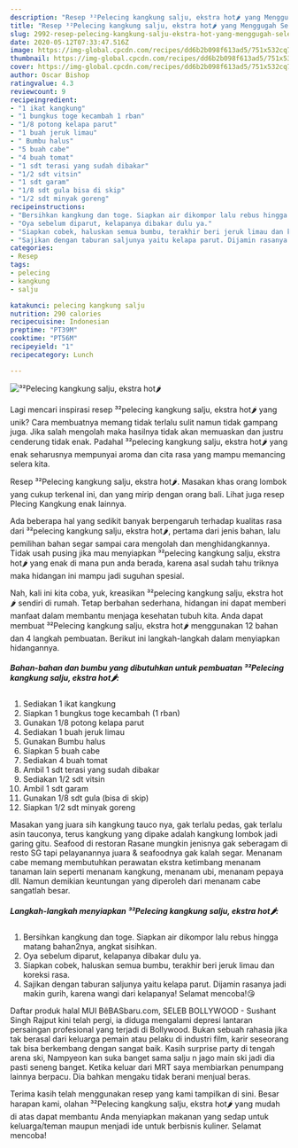 ```yaml
---
description: "Resep ³²Pelecing kangkung salju, ekstra hot🌶 yang Menggugah Selera"
title: "Resep ³²Pelecing kangkung salju, ekstra hot🌶 yang Menggugah Selera"
slug: 2992-resep-pelecing-kangkung-salju-ekstra-hot-yang-menggugah-selera
date: 2020-05-12T07:33:47.516Z
image: https://img-global.cpcdn.com/recipes/dd6b2b098f613ad5/751x532cq70/pelecing-kangkung-salju-ekstra-hot🌶-foto-resep-utama.jpg
thumbnail: https://img-global.cpcdn.com/recipes/dd6b2b098f613ad5/751x532cq70/pelecing-kangkung-salju-ekstra-hot🌶-foto-resep-utama.jpg
cover: https://img-global.cpcdn.com/recipes/dd6b2b098f613ad5/751x532cq70/pelecing-kangkung-salju-ekstra-hot🌶-foto-resep-utama.jpg
author: Oscar Bishop
ratingvalue: 4.3
reviewcount: 9
recipeingredient:
- "1 ikat kangkung"
- "1 bungkus toge kecambah 1 rban"
- "1/8 potong kelapa parut"
- "1 buah jeruk limau"
- " Bumbu halus"
- "5 buah cabe"
- "4 buah tomat"
- "1 sdt terasi yang sudah dibakar"
- "1/2 sdt vitsin"
- "1 sdt garam"
- "1/8 sdt gula bisa di skip"
- "1/2 sdt minyak goreng"
recipeinstructions:
- "Bersihkan kangkung dan toge. Siapkan air dikompor lalu rebus hingga matang bahan2nya, angkat sisihkan."
- "Oya sebelum diparut, kelapanya dibakar dulu ya."
- "Siapkan cobek, haluskan semua bumbu, terakhir beri jeruk limau dan koreksi rasa."
- "Sajikan dengan taburan saljunya yaitu kelapa parut. Dijamin rasanya jadi makin gurih, karena wangi dari kelapanya! Selamat mencoba!😘"
categories:
- Resep
tags:
- pelecing
- kangkung
- salju

katakunci: pelecing kangkung salju 
nutrition: 290 calories
recipecuisine: Indonesian
preptime: "PT39M"
cooktime: "PT56M"
recipeyield: "1"
recipecategory: Lunch

---
```



![³²Pelecing kangkung salju, ekstra hot🌶](https://img-global.cpcdn.com/recipes/dd6b2b098f613ad5/751x532cq70/pelecing-kangkung-salju-ekstra-hot🌶-foto-resep-utama.jpg)

Lagi mencari inspirasi resep ³²pelecing kangkung salju, ekstra hot🌶 yang unik? Cara membuatnya memang tidak terlalu sulit namun tidak gampang juga. Jika salah mengolah maka hasilnya tidak akan memuaskan dan justru cenderung tidak enak. Padahal ³²pelecing kangkung salju, ekstra hot🌶 yang enak seharusnya mempunyai aroma dan cita rasa yang mampu memancing selera kita.

Resep ³²Pelecing kangkung salju, ekstra hot🌶. Masakan khas orang lombok yang cukup terkenal ini, dan yang mirip dengan orang bali. Lihat juga resep Plecing Kangkung enak lainnya.

Ada beberapa hal yang sedikit banyak berpengaruh terhadap kualitas rasa dari ³²pelecing kangkung salju, ekstra hot🌶, pertama dari jenis bahan, lalu pemilihan bahan segar sampai cara mengolah dan menghidangkannya. Tidak usah pusing jika mau menyiapkan ³²pelecing kangkung salju, ekstra hot🌶 yang enak di mana pun anda berada, karena asal sudah tahu triknya maka hidangan ini mampu jadi suguhan spesial.


Nah, kali ini kita coba, yuk, kreasikan ³²pelecing kangkung salju, ekstra hot🌶 sendiri di rumah. Tetap berbahan sederhana, hidangan ini dapat memberi manfaat dalam membantu menjaga kesehatan tubuh kita. Anda dapat membuat ³²Pelecing kangkung salju, ekstra hot🌶 menggunakan 12 bahan dan 4 langkah pembuatan. Berikut ini langkah-langkah dalam menyiapkan hidangannya.

<!--inarticleads1-->

##### Bahan-bahan dan bumbu yang dibutuhkan untuk pembuatan ³²Pelecing kangkung salju, ekstra hot🌶:

1. Sediakan 1 ikat kangkung
1. Siapkan 1 bungkus toge kecambah (1 rban)
1. Gunakan 1/8 potong kelapa parut
1. Sediakan 1 buah jeruk limau
1. Gunakan  Bumbu halus
1. Siapkan 5 buah cabe
1. Sediakan 4 buah tomat
1. Ambil 1 sdt terasi yang sudah dibakar
1. Sediakan 1/2 sdt vitsin
1. Ambil 1 sdt garam
1. Gunakan 1/8 sdt gula (bisa di skip)
1. Siapkan 1/2 sdt minyak goreng


Masakan yang juara sih kangkung tauco nya, gak terlalu pedas, gak terlalu asin tauconya, terus kangkung yang dipake adalah kangkung lombok jadi garing gitu. Seafood di restoran Rasane mungkin jenisnya gak seberagam di resto SG tapi pelayanannya juara &amp; seafoodnya gak kalah segar. Menanam cabe memang membutuhkan perawatan ekstra ketimbang menanam tanaman lain seperti menanam kangkung, menanam ubi, menanam pepaya dll. Namun demikian keuntungan yang diperoleh dari menanam cabe sangatlah besar. 

<!--inarticleads2-->

##### Langkah-langkah menyiapkan ³²Pelecing kangkung salju, ekstra hot🌶:

1. Bersihkan kangkung dan toge. Siapkan air dikompor lalu rebus hingga matang bahan2nya, angkat sisihkan.
1. Oya sebelum diparut, kelapanya dibakar dulu ya.
1. Siapkan cobek, haluskan semua bumbu, terakhir beri jeruk limau dan koreksi rasa.
1. Sajikan dengan taburan saljunya yaitu kelapa parut. Dijamin rasanya jadi makin gurih, karena wangi dari kelapanya! Selamat mencoba!😘


Daftar produk halal MUI BêBASbaru.com, SELEB BOLLYWOOD - Sushant Singh Rajput kini telah pergi, ia diduga mengalami depresi lantaran persaingan profesional yang terjadi di Bollywood. Bukan sebuah rahasia jika tak berasal dari keluarga pemain atau pelaku di industri film, karir seseorang tak bisa berkembang dengan sangat baik. Kasih surprise party di tengah arena ski, Nampyeon kan suka banget sama salju n jago main ski jadi dia pasti seneng banget. Ketika keluar dari MRT saya membiarkan penumpang lainnya berpacu. Dia bahkan mengaku tidak berani menjual beras. 

Terima kasih telah menggunakan resep yang kami tampilkan di sini. Besar harapan kami, olahan ³²Pelecing kangkung salju, ekstra hot🌶 yang mudah di atas dapat membantu Anda menyiapkan makanan yang sedap untuk keluarga/teman maupun menjadi ide untuk berbisnis kuliner. Selamat mencoba!
